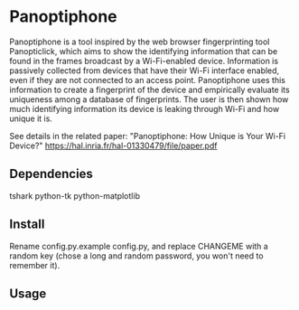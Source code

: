 Panoptiphone
=============

Panoptiphone is a tool inspired by the web browser fingerprinting tool Panopticlick, which aims to show the identifying information that can be found in the frames broadcast by a Wi-Fi-enabled device. Information is passively collected from devices that have their Wi-Fi interface enabled, even if they are not connected to an access point. Panoptiphone uses this information to create a fingerprint of the device and empirically evaluate its uniqueness among a database of fingerprints. The user is then shown how much identifying information its device is leaking through Wi-Fi and how unique it is.

See details in the related paper: "Panoptiphone: How Unique is Your Wi-Fi Device?" https://hal.inria.fr/hal-01330479/file/paper.pdf


## Dependencies ##

tshark
python-tk
python-matplotlib

## Install ##

Rename config.py.example config.py, and replace CHANGEME with a random key (chose a long and random password, you won't need to remember it).

## Usage ##

